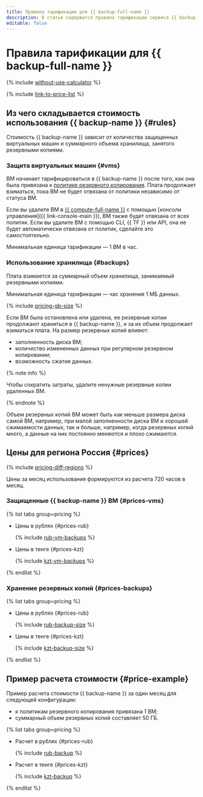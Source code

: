 ```yaml
---
title: Правила тарификации для {{ backup-full-name }}
description: В статье содержатся правила тарификации сервиса {{ backup-name }}.
editable: false
---
```


# Правила тарификации для {{ backup-full-name }}



{% include [without-use-calculator](../_includes/pricing/without-use-calculator.md) %}

{% include [link-to-price-list](../_includes/pricing/link-to-price-list.md) %}

## Из чего складывается стоимость использования {{ backup-name }} {#rules}

Стоимость {{ backup-name }} зависит от количества защищенных виртуальных машин и суммарного объема хранилища, занятого резервными копиями.

### Защита виртуальных машин {#vms}

ВМ начинает тарифицироваться в {{ backup-name }} после того, как она была привязана к [политике резервного копирования](./concepts/policy.md). Плата продолжает взиматься, пока ВМ не будет отвязана от политики независимо от статуса ВМ.

Если вы удалите ВМ в [{{ compute-full-name }}](../compute/) с помощью [консоли управления]({{ link-console-main }}), ВМ также будет отвязана от всех политик. Если вы удалите ВМ с помощью CLI, {{ TF }} или API, она не будет автоматически отвязана от политик, сделайте это самостоятельно.

Минимальная единица тарификации — 1 ВМ в час.

### Использование хранилища {#backups}

Плата взимается за суммарный объем хранилища, занимаемый резервными копиями.

Минимальная единица тарификации — час хранения 1 МБ данных.

{% include [pricing-gb-size](../_includes/pricing-gb-size.md) %}

Если ВМ была остановлена или удалена, ее резервные копии продолжают храниться в {{ backup-name }}, и за их объем продолжает взиматься плата. На размер резервных копий влияют:
* заполненность диска ВМ;
* количество измененных данных при регулярном резервном копировании;
* возможность сжатия данных.

{% note info %}

Чтобы сократить затраты, удалите ненужные резервные копии удаленных ВМ.

{% endnote %}

Объем резервных копий ВМ может быть как меньше размера диска самой ВМ, например, при малой заполненности диска ВМ и хорошей сжимаемости данных, так и больше, например, когда резервных копий много, а данные на них постоянно меняются и плохо сжимаются.

## Цены для региона Россия {#prices}

{% include [pricing-diff-regions](../_includes/pricing-diff-regions.md) %}

Цены за месяц использования формируются из расчета 720 часов в месяц.

### Защищенные {{ backup-name }} ВМ {#prices-vms}


{% list tabs group=pricing %}

- Цены в рублях {#prices-rub}

  {% include [rub-vm-backups](../_pricing/backup/rub-vm-backups.md) %}

- Цены в тенге {#prices-kzt}

  {% include [kzt-vm-backups](../_pricing/backup/kzt-vm-backups.md) %}

{% endlist %}



### Хранение резервных копий {#prices-backups}


{% list tabs group=pricing %}

- Цены в рублях {#prices-rub}

  {% include [rub-backup-size](../_pricing/backup/rub-backup-size.md) %}

- Цены в тенге {#prices-kzt}

  {% include [kzt-backup-size](../_pricing/backup/kzt-backup-size.md) %}

{% endlist %}



## Пример расчета стоимости {#price-example}

Пример расчета стоимости {{ backup-name }} за один месяц для следующей конфигурации:
* к политикам резервного копирования привязана 1 ВМ;
* суммарный объем резервных копий составляет 50 ГБ.


{% list tabs group=pricing %}

- Расчет в рублях {#prices-rub}

  {% include [rub-backup](../_pricing_examples/backup/rub.md) %}

- Расчет в тенге {#prices-kzt}

  {% include [kzt-backup](../_pricing_examples/backup/kzt.md) %}

{% endlist %}



